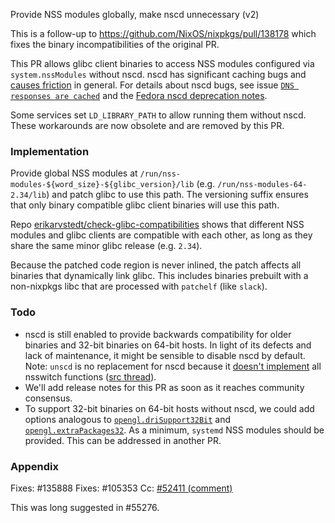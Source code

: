 Provide NSS modules globally, make nscd unnecessary (v2)

This is a follow-up to https://github.com/NixOS/nixpkgs/pull/138178 which fixes the binary incompatibilities of the original PR.

This PR allows glibc client binaries to access NSS modules configured via `system.nssModules` without nscd.
nscd has significant caching bugs and [causes friction](https://github.com/NixOS/nixpkgs/issues/95107) in general.
For details about nscd bugs, see issue [`DNS responses are cached`](https://github.com/NixOS/nixpkgs/issues/135888) and the [Fedora nscd deprecation notes](https://fedoraproject.org/wiki/Changes/DeprecateNSCD#Benefit_to_Fedora).

Some services set `LD_LIBRARY_PATH` to allow running them without nscd. These workarounds are now obsolete and are removed by this PR.

### Implementation

Provide global NSS modules at `/run/nss-modules-${word_size}-${glibc_version}/lib` (e.g. `/run/nss-modules-64-2.34/lib`) and patch glibc to use this path.
The versioning suffix ensures that only binary compatible glibc client binaries will use this path.

Repo [erikarvstedt/check-glibc-compatibilities](https://github.com/erikarvstedt/check-glibc-compatibilities/) shows that different NSS modules and glibc clients are compatible with each other, as long as they share the same minor glibc release (e.g. `2.34`).

Because the patched code region is never inlined, the patch affects all binaries that dynamically link glibc. This includes binaries prebuilt with a non-nixpkgs libc that are processed with `patchelf` (like `slack`).

### Todo
- nscd is still enabled to provide backwards compatibility for older binaries and 32-bit binaries on 64-bit hosts.
  In light of its defects and lack of maintenance, it might be sensible to disable nscd by default.
  Note: `unscd` is no replacement for nscd because it [doesn't implement](https://github.com/bytedance/unscd/blob/3a4df8de6723bc493e9cd94bb3e3fd831e48b8ca/nscd.c#L615-L621) all nsswitch functions ([src thread](https://github.com/NixOS/nixpkgs/pull/124019#issuecomment-856228888)).
- We'll add release notes for this PR as soon as it reaches community consensus.
- To support 32-bit binaries on 64-bit hosts without nscd, we could add options analogous to [`opengl.driSupport32Bit`](https://github.com/NixOS/nixpkgs/blob/610d4ea2750e064bf34b33fa38cb671edd893d3d/nixos/modules/hardware/opengl.nix#L60) and [`opengl.extraPackages32`](https://github.com/NixOS/nixpkgs/blob/610d4ea2750e064bf34b33fa38cb671edd893d3d/nixos/modules/hardware/opengl.nix#L99). As a minimum, `systemd` NSS modules should be provided. This can be addressed in another PR.

### Appendix
Fixes: #135888
Fixes: #105353
Cc: [#52411 (comment)](https://github.com/NixOS/nixpkgs/issues/52411#issuecomment-757347201)

This was long suggested in #55276.
